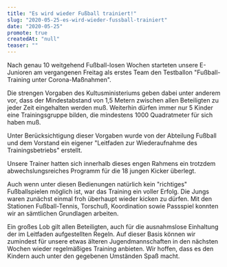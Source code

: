 ```yaml
---
title: "Es wird wieder Fußball trainiert!"
slug: "2020-05-25-es-wird-wieder-fussball-trainiert"
date: "2020-05-25"
promote: true
createdAt: "null"
teaser: ""
---
```

Nach genau 10 weitgehend Fußball-losen Wochen starteten unsere E-Junioren am vergangenen Freitag als erstes Team den Testballon "Fußball-Training unter Corona-Maßnahmen".


Die strengen Vorgaben des Kultusministeriums geben dabei unter anderem vor, dass der Mindestabstand von 1,5 Metern zwischen allen Beteiligten zu jeder Zeit eingehalten werden muß. Weiterhin dürfen immer nur 5 Kinder eine Trainingsgruppe bilden, die mindestens 1000 Quadratmeter für sich haben muß.


Unter Berücksichtigung dieser Vorgaben wurde von der Abteilung Fußball und dem Vorstand ein eigener "Leitfaden zur Wiederaufnahme des Trainingsbetriebs" erstellt.


Unsere Trainer hatten sich innerhalb dieses engen Rahmens ein trotzdem abwechslungsreiches Programm für die 18 jungen Kicker überlegt.


Auch wenn unter diesen Bedienungen natürlich kein "richtiges" Fußballspielen möglich ist, war das Training ein voller Erfolg. Die Jungs waren zunächst einmal froh überhaupt wieder kicken zu dürfen. Mit den Stationen Fußball-Tennis, Torschuß, Koordination sowie Passspiel konnten wir an sämtlichen Grundlagen arbeiten.


Ein großes Lob gilt allen Beteiligten, auch für die ausnahmslose Einhaltung der im Leitfaden aufgestellten Regeln. Auf dieser Basis können wir zumindest für unsere etwas älteren Jugendmannschaften in den nächsten Wochen wieder regelmäßiges Training anbieten. Wir hoffen, dass es den Kindern auch unter den gegebenen Umständen Spaß macht.
